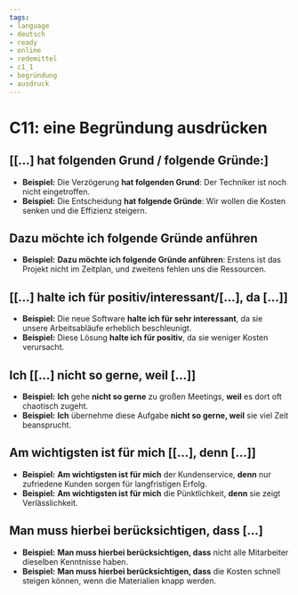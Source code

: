 ```yaml
---
tags:
- language
- deutsch
- ready
- online
- redemittel
- c1_1
- begründung
- ausdruck
---
```



# C11: eine Begründung ausdrücken

## [[...] hat folgenden Grund / folgende Gründe:]

- __Beispiel:__ Die Verzögerung __hat folgenden Grund__: Der Techniker ist noch nicht eingetroffen.
- __Beispiel:__ Die Entscheidung __hat folgende Gründe__: Wir wollen die Kosten senken und die Effizienz steigern.

## Dazu möchte ich folgende Gründe anführen

- __Beispiel:__ __Dazu möchte ich folgende Gründe anführen__: Erstens ist das Projekt nicht im Zeitplan, und zweitens fehlen uns die Ressourcen.

## [[...] halte ich für positiv/interessant/[...], da [...]]

- __Beispiel:__ Die neue Software __halte ich für sehr interessant__, da sie unsere Arbeitsabläufe erheblich beschleunigt.
- __Beispiel:__ Diese Lösung __halte ich für positiv__, da sie weniger Kosten verursacht.

## Ich [[...] nicht so gerne, weil [...]]

- __Beispiel:__ __Ich__ gehe __nicht so gerne__ zu großen Meetings, __weil__ es dort oft chaotisch zugeht.
- __Beispiel:__ __Ich__ übernehme diese Aufgabe __nicht so gerne, weil__ sie viel Zeit beansprucht.

## Am wichtigsten ist für mich [[...], denn [...]]

- __Beispiel:__ __Am wichtigsten ist für mich__ der Kundenservice, __denn__ nur zufriedene Kunden sorgen für langfristigen Erfolg.
- __Beispiel:__ __Am wichtigsten ist für mich__ die Pünktlichkeit, __denn__ sie zeigt Verlässlichkeit.

## Man muss hierbei berücksichtigen, dass [...]

- __Beispiel:__ __Man muss hierbei berücksichtigen, dass__ nicht alle Mitarbeiter dieselben Kenntnisse haben.
- __Beispiel:__ __Man muss hierbei berücksichtigen, dass__ die Kosten schnell steigen können, wenn die Materialien knapp werden.
